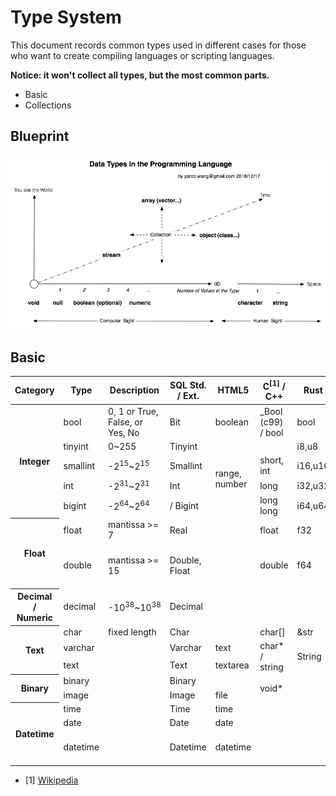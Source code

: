 # Type System
This document records common types used in different cases for those who want to create compiling languages or scripting languages.

**Notice: it won't collect all types, but the most common parts.**
* Basic
* Collections 

## Blueprint
![typesystem blueprint](typesystem-blueprint.jpg)

## Basic
<table>
  <thead>
    <tr>
      <th>Category</th><th>Type</th><th>Description</th><th>SQL Std. / Ext.</th><th>HTML5</th><th>C<sup>[1]</sup> / C++</th><th>Rust</th><th>PHP / Doctrine</th>
    </tr>
  </thead>
  <tbody>
    <tr>
      <th rowspan="5">Integer</th><td>bool</td><td>0, 1 or True, False, or Yes, No</td><td>Bit</td><td>boolean</td><td>_Bool (c99) / bool</td><td>bool</td><td>bool</td>
    </tr>
    <tr>
      <td>tinyint</td><td>0~255</td><td>Tinyint</td><td rowspan="4">range, number</td><td>&nbsp;</td><td>i8,u8</td><td rowspan="4">int / smallint, integer, bigint</td>
    </tr>
    <tr>
      <td>smallint</td><td>-2<sup>15</sup>~2<sup>15</sup></td><td>Smallint</td><td>short, int</td><td>i16,u16</td>
    </tr>
    <tr>
      <td>int</td><td>-2<sup>31</sup>~2<sup>31</sup></td><td>Int</td><td>long</td><td>i32,u32</td>
    </tr>
    <tr>
      <td>bigint</td><td>-2<sup>64</sup>~2<sup>64</sup></td><td>/ Bigint</td><td>long long</td><td>i64,u64</td>
    </tr>
    <tr>
      <th rowspan="2">Float</th><td>float</td><td>mantissa >= 7</td><td>Real</td><td></td><td>float</td><td>f32</td><td></td>
    </tr>
    <tr>
      <td>double</td><td>mantissa >= 15</td><td>Double, Float</td><td></td><td>double</td><td>f64</td><td>float, double, real / float</td>
    </tr>
    <tr>
      <th>Decimal / Numeric</th><td>decimal</td><td>-10<sup>38</sup>~10<sup>38</sup></td><td>Decimal</td><td></td><td></td><td></td><td> / decimal</td>
    </tr>
    <tr>
      <th rowspan="3">Text</th><td>char</td><td>fixed length</td><td>Char</td><td></td><td>char[]</td><td>&str</td><td></td>
    </tr>
    <tr>
      <td>varchar</td><td></td><td>Varchar</td><td>text</td><td rowspan="2">char* / string</td><td rowspan="2">String</td><td rowspan="2">string / string, text</td>
    </tr>
    <tr>
      <td>text</td><td></td><td>Text</td><td>textarea</td>
    </tr>
    <tr>
      <th rowspan="2">Binary</th><td>binary</td><td></td><td>Binary</td><td></td><td rowspan="2">void*</td><td></td><td> / binary</td>
    </tr>
    <tr>
      <td>image</td><td></td><td>Image</td><td>file</td><td></td><td> / blob</td>
    </tr>
    <tr>
      <th rowspan="3">Datetime</th><td>time</td><td></td><td>Time</td><td>time</td><td></td><td></td><td> / time</td>
    </tr>
    <tr>
      <td>date</td><td></td><td>Date</td><td>date</td><td></td><td></td><td> / date</td>
    </tr>
    <tr>
      <td>datetime</td><td></td><td>Datetime</td><td>datetime</td><td></td><td></td><td>Datetime / datetime</td>
    </tr>
  </tbody>
</table>

<span id="ref-1"></span>
* [1] [Wikipedia](https://en.wikipedia.org/wiki/C_data_types)